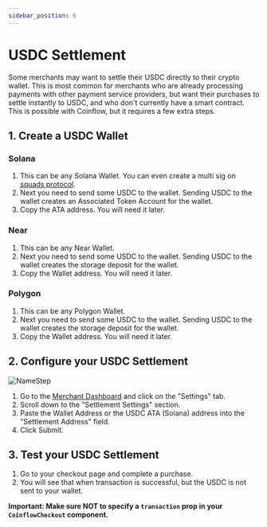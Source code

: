 ```yaml
---
sidebar_position: 6
---
```


# USDC Settlement

Some merchants may want to settle their USDC directly to their crypto wallet. This is most common for merchants who are 
already processing payments with other payment service providers, but want their purchases to settle instantly to USDC,
and who don't currently have a smart contract. This is possible with Coinflow, but it requires a few extra steps.

## 1. Create a USDC Wallet

### Solana

1. This can be any Solana Wallet. You can even create a multi sig on [squads protocol](https://v3.squads.so/).
2. Next you need to send some USDC to the wallet. Sending USDC to the wallet creates an Associated Token Account for the wallet.
3. Copy the ATA address. You will need it later.

### Near

1. This can be any Near Wallet.
2. Next you need to send some USDC to the wallet. Sending USDC to the wallet creates the storage deposit for the wallet.
3. Copy the Wallet address. You will need it later.

### Polygon

1. This can be any Polygon Wallet.
2. Next you need to send some USDC to the wallet. Sending USDC to the wallet creates the storage deposit for the wallet.
3. Copy the Wallet address. You will need it later.

## 2. Configure your USDC Settlement

![NameStep](/img/docs/usdc-settlement/1.png)

1. Go to the [Merchant Dashboard](https://merchant.coinflow.cash) and click on the "Settings" tab.
2. Scroll down to the "Settlement Settings" section.
3. Paste the Wallet Address or the USDC ATA (Solana) address into the "Settlement Address" field.
4. Click Submit.

## 3. Test your USDC Settlement
1. Go to your checkout page and complete a purchase.
2. You will see that when transaction is successful, but the USDC is not sent to your wallet.

**Important: Make sure NOT to specify a `transaction` prop in your `CoinflowCheckout` component.**
